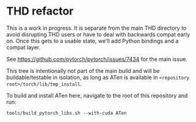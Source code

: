 # THD refactor

This is a work in progress. It is separate from the main THD directory
to avoid disrupting THD users or have to deal with backwards compat
early on. Once this gets to a usable state, we'll add Python bindings
and a compat layer.

See https://github.com/pytorch/pytorch/issues/7434 for the main issue.

This tree is intentionally not part of the main build and will be
buildable/testable in isolation, as long as ATen is available in
`<repository root>/torch/lib/tmp_install`.

To build and install ATen here, navigate to the root of this
repository and run:

``` shell
tools/build_pytorch_libs.sh --with-cuda ATen
```
